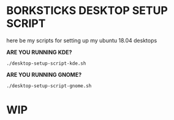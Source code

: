 # BORKSTICKS DESKTOP SETUP SCRIPT 

here be my scripts for setting up my ubuntu 18.04 desktops

__ARE YOU RUNNING KDE?__
```
./desktop-setup-script-kde.sh
```

__ARE YOU RUNNING GNOME?__
```
./desktop-setup-script-gnome.sh
```

# WIP